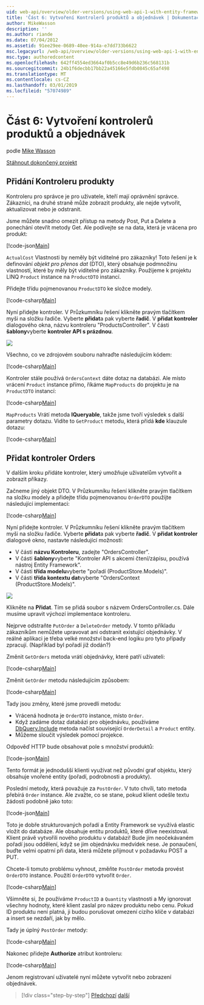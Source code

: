 ```yaml
---
uid: web-api/overview/older-versions/using-web-api-1-with-entity-framework-5/using-web-api-with-entity-framework-part-6
title: 'Část 6: Vytvoření Kontrolerů produktů a objednávek | Dokumentace Microsoftu'
author: MikeWasson
description: ''
ms.author: riande
ms.date: 07/04/2012
ms.assetid: 91ee29ee-0689-40ee-914a-e7dd733b6622
msc.legacyurl: /web-api/overview/older-versions/using-web-api-1-with-entity-framework-5/using-web-api-with-entity-framework-part-6
msc.type: authoredcontent
ms.openlocfilehash: 642ff4554ed3664af0b5cc8e49d6b236c568131b
ms.sourcegitcommit: 24b1f6decbb17bb22a45166e5fdb0845c65af498
ms.translationtype: MT
ms.contentlocale: cs-CZ
ms.lasthandoff: 03/01/2019
ms.locfileid: "57074989"
---
```

<a name="part-6-creating-product-and-order-controllers"></a>Část 6: Vytvoření kontrolerů produktů a objednávek
====================
podle [Mike Wasson](https://github.com/MikeWasson)

[Stáhnout dokončený projekt](http://code.msdn.microsoft.com/ASP-NET-Web-API-with-afa30545)

## <a name="add-a-products-controller"></a>Přidání Kontroleru produkty

Kontroleru pro správce je pro uživatele, kteří mají oprávnění správce. Zákazníci, na druhé straně může zobrazit produkty, ale nejde vytvořit, aktualizovat nebo je odstranit.

Jsme můžete snadno omezit přístup na metody Post, Put a Delete a ponechání otevřít metody Get. Ale podívejte se na data, která je vrácena pro produkt:

[!code-json[Main](using-web-api-with-entity-framework-part-6/samples/sample1.json?highlight=1)]

`ActualCost` Vlastnosti by neměly být viditelné pro zákazníky! Toto řešení je k definování *objekt pro přenos dat* (DTO), který obsahuje podmnožinu vlastností, které by měly být viditelné pro zákazníky. Použijeme k projektu LINQ `Product` instance na `ProductDTO` instancí.

Přidejte třídu pojmenovanou `ProductDTO` ke složce modely.

[!code-csharp[Main](using-web-api-with-entity-framework-part-6/samples/sample2.cs)]

Nyní přidejte kontroler. V Průzkumníku řešení klikněte pravým tlačítkem myši na složku řadiče. Vyberte **přidat**a pak vyberte **řadič**. V **přidat kontroler** dialogového okna, názvu kontroleru &quot;ProductsController&quot;. V části **šablony**vyberte **kontroler API s prázdnou**.

![](using-web-api-with-entity-framework-part-6/_static/image1.png)

Všechno, co ve zdrojovém souboru nahraďte následujícím kódem:

[!code-csharp[Main](using-web-api-with-entity-framework-part-6/samples/sample3.cs)]

Kontroler stále používá `OrdersContext` dáte dotaz na databázi. Ale místo vrácení `Product` instance přímo, říkáme `MapProducts` do projektu je na `ProductDTO` instancí:

[!code-csharp[Main](using-web-api-with-entity-framework-part-6/samples/sample4.cs?highlight=1)]

`MapProducts` Vrátí metoda **IQueryable**, takže jsme tvoří výsledek s další parametry dotazu. Vidíte to `GetProduct` metodu, která přidá **kde** klauzule dotazu:

[!code-csharp[Main](using-web-api-with-entity-framework-part-6/samples/sample5.cs?highlight=2)]

## <a name="add-an-orders-controller"></a>Přidat kontroler Orders

V dalším kroku přidáte kontroler, který umožňuje uživatelům vytvořit a zobrazit příkazy.

Začneme jiný objekt DTO. V Průzkumníku řešení klikněte pravým tlačítkem na složku modely a přidejte třídu pojmenovanou `OrderDTO` použijte následující implementaci:

[!code-csharp[Main](using-web-api-with-entity-framework-part-6/samples/sample6.cs)]

Nyní přidejte kontroler. V Průzkumníku řešení klikněte pravým tlačítkem myši na složku řadiče. Vyberte **přidat**a pak vyberte **řadič**. V **přidat kontroler** dialogové okno, nastavte následující možnosti:

- V části **názvu Kontroleru**, zadejte "OrdersController".
- V části **šablony**vyberte "Kontroler API s akcemi čtení/zápisu, používá nástroj Entity Framework".
- V části **třída modelu**vyberte &quot;pořadí (ProductStore.Models)&quot;.
- V části **třída kontextu dat**vyberte &quot;OrdersContext (ProductStore.Models)&quot;.

![](using-web-api-with-entity-framework-part-6/_static/image2.png)

Klikněte na **Přidat**. Tím se přidá soubor s názvem OrdersController.cs. Dále musíme upravit výchozí implementace kontroleru.

Nejprve odstraňte `PutOrder` a `DeleteOrder` metody. V tomto příkladu zákazníkům nemůžete upravovat ani odstranit existující objednávky. V reálné aplikaci je třeba velké množství back-end logiku pro tyto případy zpracují. (Například byl pořadí již dodán?)

Změnit `GetOrders` metoda vrátí objednávky, které patří uživateli:

[!code-csharp[Main](using-web-api-with-entity-framework-part-6/samples/sample7.cs)]

Změnit `GetOrder` metodu následujícím způsobem:

[!code-csharp[Main](using-web-api-with-entity-framework-part-6/samples/sample8.cs)]

Tady jsou změny, které jsme provedli metodu:

- Vrácená hodnota je `OrderDTO` instance, místo `Order`.
- Když zadáme dotaz databázi pro objednávku, používáme [DbQuery.Include](https://msdn.microsoft.com/library/gg696395) metoda načíst související `OrderDetail` a `Product` entity.
- Můžeme sloučit výsledek pomocí projekce.

Odpověď HTTP bude obsahovat pole s množství produktů:

[!code-json[Main](using-web-api-with-entity-framework-part-6/samples/sample9.json)]

Tento formát je jednodušší klienti využívat než původní graf objektu, který obsahuje vnořené entity (pořadí, podrobnosti a produkty).

Poslední metody, která považuje za `PostOrder`. V tuto chvíli, tato metoda přebírá `Order` instance. Ale zvažte, co se stane, pokud klient odešle textu žádosti podobně jako toto:

[!code-json[Main](using-web-api-with-entity-framework-part-6/samples/sample10.json)]

Toto je dobře strukturovaných pořadí a Entity Framework se využívá elastic vložit do databáze. Ale obsahuje entitu produktů, které dříve neexistoval. Klient právě vytvořili nového produktu v databázi! Bude jím neočekávaném pořadí jsou oddělení, když se jim objednávku medvídek nese. Je ponaučení, buďte velmi opatrní při data, která můžete přijmout v požadavku POST a PUT.

Chcete-li tomuto problému vyhnout, změňte `PostOrder` metoda provést `OrderDTO` instance. Použití `OrderDTO` vytvořit `Order`.

[!code-csharp[Main](using-web-api-with-entity-framework-part-6/samples/sample11.cs)]

Všimněte si, že používáme `ProductID` a `Quantity` vlastnosti a My ignorovat všechny hodnoty, které klient zaslal pro název produktu nebo cenu. Pokud ID produktu není platná, ji budou porušovat omezení cizího klíče v databázi a insert se nezdaří, jak by mělo.

Tady je úplný `PostOrder` metody:

[!code-csharp[Main](using-web-api-with-entity-framework-part-6/samples/sample12.cs)]

Nakonec přidejte **Authorize** atribut kontroleru:

[!code-csharp[Main](using-web-api-with-entity-framework-part-6/samples/sample13.cs)]

Jenom registrovaní uživatelé nyní můžete vytvořit nebo zobrazení objednávek.

> [!div class="step-by-step"]
> [Předchozí](using-web-api-with-entity-framework-part-5.md)
> [další](using-web-api-with-entity-framework-part-7.md)
